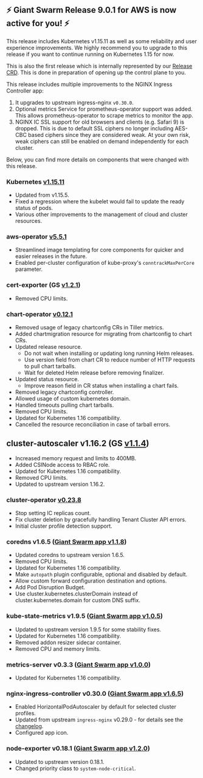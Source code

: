 ## :zap: Giant Swarm Release 9.0.1 for AWS is now active for you! :zap:

This release includes Kubernetes v1.15.11 as well as some reliability and user experience improvements.
We highly recommend you to upgrade to this release if you want to continue running on Kubernetes 1.15 for now.

This is also the first release which is internally represented by our [Release CRD](https://docs.giantswarm.io/reference/cp-k8s-api/releases.release.giantswarm.io/). This is done in preparation of opening up the control plane to you.

This release includes multiple improvements to the NGINX Ingress Controller app:
1. It upgrades to upstream ingress-nginx `v0.30.0`.
2. Optional metrics Service for prometheus-operator support was added. This allows prometheus-operator to scrape metrics to monitor the app.
3. NGINX IC SSL support for old browsers and clients (e.g. Safari 9) is dropped. This is due to default SSL ciphers no longer including AES-CBC based ciphers since they are considered weak. At your own risk, weak ciphers can still be enabled on demand independently for each cluster.

Below, you can find more details on components that were changed with this release.

### Kubernetes [v1.15.11](https://github.com/kubernetes/kubernetes/blob/master/CHANGELOG/CHANGELOG-1.15.md#changelog-since-v11510)
- Updated from v1.15.5.
- Fixed a regression where the kubelet would fail to update the ready status of pods.
- Various other improvements to the management of cloud and cluster resources.

### aws-operator [v5.5.1](https://github.com/giantswarm/aws-operator/releases/tag/v5.5.1)
- Streamlined image templating for core components for quicker and easier releases in the future.
- Enabled per-cluster configuration of kube-proxy's `conntrackMaxPerCore` parameter.

### cert-exporter (GS [v1.2.1](https://github.com/giantswarm/cert-exporter/blob/master/CHANGELOG.md#121-2019-12-24))

- Removed CPU limits.

### chart-operator [v0.12.1](https://github.com/giantswarm/chart-operator/releases/tag/v0.12.1)

- Removed usage of legacy chartconfig CRs in Tiller metrics.
- Added chartmigration resource for migrating from chartconfig to chart CRs.
- Updated release resource.
  - Do not wait when installing or updating long running Helm releases.
  - Use version field from chart CR to reduce number of HTTP requests to pull chart tarballs.
  - Wait for deleted Helm release before removing finalizer.
- Updated status resource.
  - Improve reason field in CR status when installing a chart fails.
- Removed legacy chartconfig controller.
- Allowed usage of custom kubernetes domain.
- Handled timeouts pulling chart tarballs.
- Removed CPU limits.
- Updated for Kubernetes 1.16 compatibility.
- Cancelled the resource reconciliation in case of tarball errors.

## cluster-autoscaler v1.16.2 (GS [v1.1.4](https://github.com/giantswarm/cluster-autoscaler-app/blob/master/CHANGELOG.md#v114-2020-02-05))

- Increased memory request and limits to 400MB.
- Added CSINode access to RBAC role.
- Updated for Kubernetes 1.16 compatibility.
- Removed CPU limits.
- Updated to upstream version 1.16.2.


### cluster-operator [v0.23.8](https://github.com/giantswarm/cluster-operator/releases/tag/v0.23.8)

- Stop setting IC replicas count.
- Fix cluster deletion by gracefully handling Tenant Cluster API errors.
- Initial cluster profile detection support.

### coredns v1.6.5 ([Giant Swarm app v1.1.8](https://github.com/giantswarm/coredns-app/blob/master/CHANGELOG.md#v118-2020-03-20))

- Updated coredns to upstream version 1.6.5.
- Removed CPU limits.
- Updated for Kubernetes 1.16 compatibility.
- Make `autopath` plugin configurable, optional and disabled by default.
- Allow custom forward configuration destination and options.
- Add Pod Disruption Budget.
- Use cluster.kubernetes.clusterDomain instead of cluster.kubernetes.domain for custom DNS suffix.

### kube-state-metrics v1.9.5 ([Giant Swarm app v1.0.5](https://github.com/giantswarm/kube-state-metrics-app/blob/master/CHANGELOG.md#v105))

- Updated to upstream version 1.9.5 for some stability fixes.
- Updated for Kubernetes 1.16 compatibility.
- Removed addon resizer sidecar container.
- Removed CPU and memory limits.

### metrics-server v0.3.3 ([Giant Swarm app v1.0.0](https://github.com/giantswarm/metrics-server-app/blob/master/CHANGELOG.md#v100-2020-01-03))

- Updated for Kubernetes 1.16 compatibility.

### nginx-ingress-controller v0.30.0 ([Giant Swarm app v1.6.5](https://github.com/giantswarm/nginx-ingress-controller-app/blob/master/CHANGELOG.md#v165-2020-03-23))

- Enabled HorizontalPodAutoscaler by default for selected cluster profiles.
- Updated from upstream `ingress-nginx` v0.29.0 - for details see the [changelog](https://github.com/kubernetes/ingress-nginx/releases/tag/nginx-0.30.0).
- Configured app icon.

### node-exporter v0.18.1 ([Giant Swarm app v1.2.0](https://github.com/giantswarm/node-exporter-app/blob/master/CHANGELOG.md#120-2020-01-08))

- Updated to upstream version 0.18.1.
- Changed priority class to `system-node-critical`.
